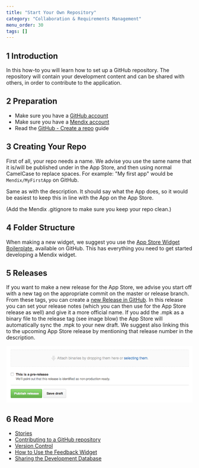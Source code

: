 ```yaml
---
title: "Start Your Own Repository"
category: "Collaboration & Requirements Management"
menu_order: 30
tags: []
---
```


## 1 Introduction

In this how-to you will learn how to set up a GitHub repository. The repository will contain your development content and can be shared with others, in order to contribute to the application.

## 2 Preparation

*   Make sure you have a [GitHub account](https://github.com/join)
*   Make sure you have a [Mendix account](https://developers.mendix.com/start-for-free/)
*   Read the [GitHub - Create a repo](https://help.github.com/articles/create-a-repo) guide

## 3 Creating Your Repo

First of all, your repo needs a name. We advise you use the same name that it is/will be published under in the App Store, and then using normal CamelCase to replace spaces. For example: "My first app" would be `Mendix/MyFirstApp` on GitHub.

Same as with the description. It should say what the App does, so it would be easiest to keep this in line with the App on the App Store.

(Add the Mendix .gitignore to make sure you keep your repo clean.)

## 4 Folder Structure

When making a new widget, we suggest you use the [App Store Widget Boilerplate](https://github.com/mendix/AppStoreWidgetBoilerplate), available on GitHub. This has everything you need to get started developing a Mendix widget.

## 5 Releases

If you want to make a new release for the App Store, we advise you start off with a new tag on the appropriate commit on the master or release branch. From these tags, you can create a [new Release in GitHub](https://help.github.com/articles/creating-releases). In this release you can set your release notes (which you can then use for the App Store release as well) and give it a more official name. If you add the .mpk as a binary file to the release tag (see image blow) the App Store will automatically sync the .mpk to your new draft. We suggest also linking this to the upcoming App Store release by mentioning that release number in the description.

![](attachments/18448643/18580533.png)

## 6 Read More

*   [Stories](/developerportal/collaborate/stories)
*   [Contributing to a GitHub repository](contribute-to-a-github-repository)
*   [Version Control](/refguide/version-control)
*   [How to Use the Feedback Widget](/developerportal/feedback/use-feedback-widget)
*   [Sharing the Development Database](sharing-the-development-database)

